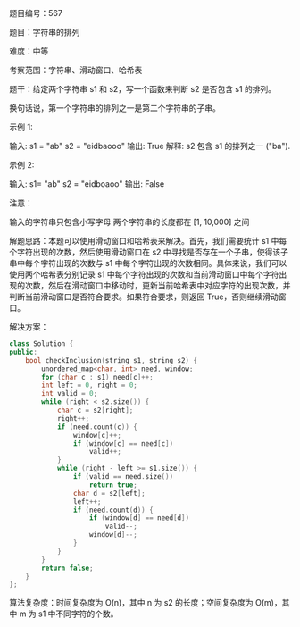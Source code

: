 题目编号：567

题目：字符串的排列

难度：中等

考察范围：字符串、滑动窗口、哈希表

题干：给定两个字符串 s1 和 s2，写一个函数来判断 s2 是否包含 s1 的排列。

换句话说，第一个字符串的排列之一是第二个字符串的子串。

示例 1:

输入: s1 = "ab" s2 = "eidbaooo"
输出: True
解释: s2 包含 s1 的排列之一 ("ba").

示例 2:

输入: s1= "ab" s2 = "eidboaoo"
输出: False

注意：

输入的字符串只包含小写字母
两个字符串的长度都在 [1, 10,000] 之间

解题思路：本题可以使用滑动窗口和哈希表来解决。首先，我们需要统计 s1 中每个字符出现的次数，然后使用滑动窗口在 s2 中寻找是否存在一个子串，使得该子串中每个字符出现的次数与 s1 中每个字符出现的次数相同。具体来说，我们可以使用两个哈希表分别记录 s1 中每个字符出现的次数和当前滑动窗口中每个字符出现的次数，然后在滑动窗口中移动时，更新当前哈希表中对应字符的出现次数，并判断当前滑动窗口是否符合要求。如果符合要求，则返回 True，否则继续滑动窗口。

解决方案：

```cpp
class Solution {
public:
    bool checkInclusion(string s1, string s2) {
        unordered_map<char, int> need, window;
        for (char c : s1) need[c]++;
        int left = 0, right = 0;
        int valid = 0;
        while (right < s2.size()) {
            char c = s2[right];
            right++;
            if (need.count(c)) {
                window[c]++;
                if (window[c] == need[c])
                    valid++;
            }
            while (right - left >= s1.size()) {
                if (valid == need.size())
                    return true;
                char d = s2[left];
                left++;
                if (need.count(d)) {
                    if (window[d] == need[d])
                        valid--;
                    window[d]--;
                }
            }
        }
        return false;
    }
};
```

算法复杂度：时间复杂度为 O(n)，其中 n 为 s2 的长度；空间复杂度为 O(m)，其中 m 为 s1 中不同字符的个数。